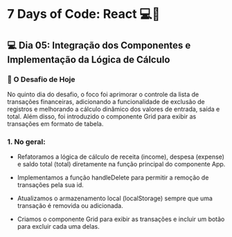 # 7 Days of Code: React 💻💸

## 💻 Dia 05: Integração dos Componentes e Implementação da Lógica de Cálculo

### 🚀 O Desafio de Hoje

No quinto dia do desafio, o foco foi aprimorar o controle da lista de transações financeiras, adicionando a funcionalidade de exclusão de registros e melhorando a cálculo dinâmico dos valores de entrada, saída e total. Além disso, foi introduzido o componente Grid para exibir as transações em formato de tabela.


### 1. No geral: 

- Refatoramos a lógica de cálculo de receita (income), despesa (expense) e saldo total (total) diretamente na função principal do componente App.

- Implementamos a função handleDelete para permitir a remoção de transações pela sua id.

- Atualizamos o armazenamento local (localStorage) sempre que uma transação é removida ou adicionada.

- Criamos o componente Grid para exibir as transações e incluir um botão para excluir cada uma delas.

